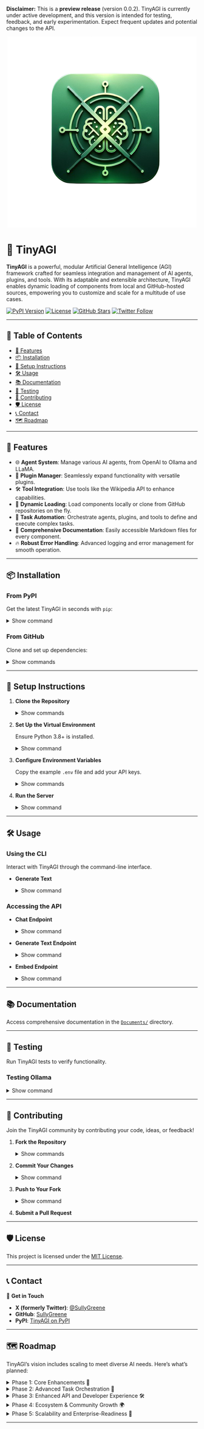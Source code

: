 **Disclaimer:** This is a **preview release** (version 0.0.2). TinyAGI is currently under active development, and this version is intended for testing, feedback, and early experimentation. Expect frequent updates and potential changes to the API.

<p align="center">
  <img src="https://raw.githubusercontent.com/SullyGreene/TinyAGI/refs/heads/main/Static/logo.png" alt="TinyAGI Logo">
</p>


# 🧠 TinyAGI

**TinyAGI** is a powerful, modular Artificial General Intelligence (AGI) framework crafted for seamless integration and management of AI agents, plugins, and tools. With its adaptable and extensible architecture, TinyAGI enables dynamic loading of components from local and GitHub-hosted sources, empowering you to customize and scale for a multitude of use cases.

[![PyPI Version](https://img.shields.io/pypi/v/TinyAGI)](https://pypi.org/project/TinyAGI/) [![License](https://img.shields.io/badge/license-MIT-blue.svg)](https://github.com/SullyGreene/TinyAGI/blob/main/LICENSE) [![GitHub Stars](https://img.shields.io/github/stars/SullyGreene/TinyAGI?style=social)](https://github.com/SullyGreene/TinyAGI/stargazers) [![Twitter Follow](https://img.shields.io/twitter/follow/SullyGreene?style=social)](https://twitter.com/SullyGreene)

---

## 📖 **Table of Contents**

- [🧩 Features](#-features)
- [📦 Installation](#-installation)
- [🔧 Setup Instructions](#-setup-instructions)
- [🛠 Usage](#-usage)
- [📚 Documentation](#-documentation)
- [🧪 Testing](#-testing)
- [📝 Contributing](#-contributing)
- [🛡 License](#-license)
- [📞 Contact](#-contact)
- [🗺️ Roadmap](#-roadmap)

---

## 🧩 Features
  
  - 🌐 **Agent System**: Manage various AI agents, from OpenAI to Ollama and LLaMA.
  - 🔌 **Plugin Manager**: Seamlessly expand functionality with versatile plugins.
  - 🛠 **Tool Integration**: Use tools like the Wikipedia API to enhance capabilities.
  - 🔄 **Dynamic Loading**: Load components locally or clone from GitHub repositories on the fly.
  - 🚀 **Task Automation**: Orchestrate agents, plugins, and tools to define and execute complex tasks.
  - 📑 **Comprehensive Documentation**: Easily accessible Markdown files for every component.
  - 🔥 **Robust Error Handling**: Advanced logging and error management for smooth operation.

---

## 📦 Installation

### **From PyPI**

Get the latest TinyAGI in seconds with `pip`:

<details>
  <summary>Show command</summary>

  ```bash
  pip install TinyAGI
  ```
</details>

### **From GitHub**

Clone and set up dependencies:

<details>
  <summary>Show commands</summary>

  ```bash
  git clone https://github.com/SullyGreene/TinyAGI.git
  cd TinyAGI
  python setup_env.py
  ```

> **Note:** `setup_env.py` creates a `venv` environment, installs dependencies, and downloads necessary NLTK data.

</details>

---

## 🔧 **Setup Instructions**

1. **Clone the Repository**

   <details>
     <summary>Show commands</summary>

   ```bash
   git clone https://github.com/SullyGreene/TinyAGI.git
   cd TinyAGI
   ```
   </details>

2. **Set Up the Virtual Environment**

   Ensure Python 3.8+ is installed.

   <details>
     <summary>Show command</summary>

   ```bash
   python setup_env.py
   ```
   </details>

3. **Configure Environment Variables**

   Copy the example `.env` file and add your API keys.

   <details>
     <summary>Show commands</summary>

   ```bash
   cp .env.example .env
   ```
   </details>

4. **Run the Server**

   <details>
     <summary>Show command</summary>

   ```bash
   python run.py
   ```

   The server will be accessible at `http://localhost:5000`.

   </details>

---

## 🛠 **Usage**

### **Using the CLI**

Interact with TinyAGI through the command-line interface.

- **Generate Text**

   <details>
     <summary>Show command</summary>

   ```bash
   python -m TinyAGI.services.cli_manager generate --prompt "Tell me a joke."
   ```

   - **Options:**
       - `--prompt` or `-p`: The text prompt.
       - `--config` or `-c`: Path to a custom configuration file.
       - `--stream` or `-s`: Enable streaming output.

   </details>

### **Accessing the API**

- **Chat Endpoint**

   <details>
     <summary>Show command</summary>

   ```bash
   curl -X POST http://localhost:5000/chat \
        -H "Content-Type: application/json" \
        -d '{"messages": [{"role": "user", "content": "Hello!"}], "stream": false}'
   ```
   </details>

- **Generate Text Endpoint**

   <details>
     <summary>Show command</summary>

   ```bash
   curl -X POST http://localhost:5000/generate \
        -H "Content-Type: application/json" \
        -d '{"prompt": "Write a short story about a dragon.", "stream": false}'
   ```
   </details>

- **Embed Endpoint**

   <details>
     <summary>Show command</summary>

   ```bash
   curl -X POST http://localhost:5000/embed \
        -H "Content-Type: application/json" \
        -d '{"input": "Sample text for embedding."}'
   ```
   </details>

---

## 📚 **Documentation**

Access comprehensive documentation in the [`Documents/`](https://github.com/SullyGreene/TinyAGI/tree/main/Documents) directory.

---

## 🧪 **Testing**

Run TinyAGI tests to verify functionality.

### **Testing Ollama**

   <details>
     <summary>Show command</summary>

   ```bash
   python test_ollama.py
   ```

   - **Expected Output**:

      ```
      Response from OllamaAgent:
      The capital of France is Paris.
      ```

   - **Troubleshooting Tips**:
      - Ensure the Ollama server is running at `http://localhost:11434`.
      - Confirm correct API keys and authentication.

   </details>

---

## 📝 **Contributing**

Join the TinyAGI community by contributing your code, ideas, or feedback!

1. **Fork the Repository**

   <details>
     <summary>Show commands</summary>

   ```bash
   git checkout -b feature/YourFeatureName
   ```
   </details>

2. **Commit Your Changes**

   <details>
     <summary>Show command</summary>

   ```bash
   git commit -m "Add feature: YourFeatureName"
   ```
   </details>

3. **Push to Your Fork**

   <details>
     <summary>Show command</summary>

   ```bash
   git push origin feature/YourFeatureName
   ```
   </details>

4. **Submit a Pull Request**

---

## 🛡 **License**

This project is licensed under the [MIT License](https://opensource.org/licenses/MIT).

---

## 📞 **Contact**

💬 **Get in Touch**

- **X (formerly Twitter)**: [@SullyGreene](https://twitter.com/SullyGreene)
- **GitHub**: [SullyGreene](https://github.com/SullyGreene)
- **PyPI**: [TinyAGI on PyPI](https://pypi.org/project/TinyAGI/)

---

## 🗺️ **Roadmap**

TinyAGI’s vision includes scaling to meet diverse AI needs. Here’s what’s planned:

<details>
  <summary>Phase 1: Core Enhancements 🚀</summary>

- **Agent Expansion**: Support additional agents and tools for specific domains.
- **Plugin Ecosystem**: Expand with plugins for data analysis, visual generation, and task-specific fine-tuning.
- **Advanced Error Handling**: Improve diagnostic logs and error handling.

</details>

<details>
  <summary>Phase 2: Advanced Task Orchestration 🤖</summary>

- **Multi-Agent Collaboration**: Enable agents to collaborate on complex tasks.
- **Task Scheduling & Automation**: Automate recurring actions and analysis.
- **Smart Prompting**: Dynamic prompt optimization for better task performance.

</details>

<details>
  <summary>Phase 3: Enhanced API and Developer Experience 🛠️</summary>

- **API V2**: Improve task queueing, agent behavior management, and access controls.
- **Interactive Documentation**: Launch an interactive portal with live code examples.
- **CLI Improvements**: Add user-friendly CLI commands.

</details>

<details>
  <summary>Phase 4: Ecosystem & Community Growth 🌍</summary>

- **Plugin Marketplace**: Set up a community-driven marketplace for plugins.
- **TinyAGI Hub**: A central hub for resources, tutorials, and community feedback.

</details>

<details>
  <summary>Phase 5: Scalability and Enterprise-Readiness 🏢</summary>

- **Distributed Agent Management**: Support for multi-server deployments.
- **Performance Optimization**: Improve resource use for concurrent agent management.
- **Enterprise Security**

: Enhanced data encryption and access control.

</details>

---
